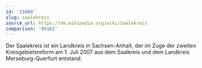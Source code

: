 ```yaml
---
id: '15088'
slug: saalekreis
source_url: https://de.wikipedia.org/wiki/Saalekreis
comparison: '09162'
---
```


Der Saalekreis ist ein Landkreis in Sachsen-Anhalt, der im Zuge der zweiten Kreisgebietsreform am 1. Juli 2007 aus dem Saalkreis und dem Landkreis Merseburg-Querfurt entstand.
